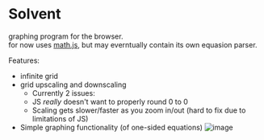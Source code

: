 # Solvent
graphing program for the browser. <br>
for now uses [math.js](https://mathjs.org/), but may everntually contain its own equasion parser.

Features:
- infinite grid
- grid upscaling and downscaling
  - Currently 2 issues:
  - JS *really* doesn't want to properly round 0 to 0
  - Scaling gets slower/faster as you zoom in/out (hard to fix due to limitations of JS)
- Simple graphing functionality (of one-sided equations)
![image](https://user-images.githubusercontent.com/113313704/226614325-2ba2a373-17f8-444a-9add-89d64c53a271.png)
